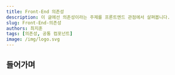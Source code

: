 ```yaml
---
title: Front-End 의존성
description: 이 글에선 의존성이라는 주제를 프론트엔드 관점에서 살펴봅니다.
slug: Front-End-의존성
authors: 최지훈
tags: [의존성, 공통 컴포넌트]
image: /img/logo.svg
---
```


## 들어가며

